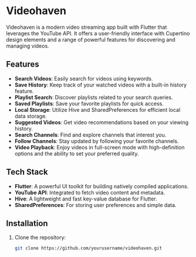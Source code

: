 # Videohaven

Videohaven is a modern video streaming app built with Flutter that leverages the YouTube API. It offers a user-friendly interface with Cupertino design elements and a range of powerful features for discovering and managing videos.

## Features

- **Search Videos**: Easily search for videos using keywords.
- **Save History**: Keep track of your watched videos with a built-in history feature.
- **Playlist Search**: Discover playlists related to your search queries.
- **Saved Playlists**: Save your favorite playlists for quick access.
- **Local Storage**: Utilize Hive and SharedPreferences for efficient local data storage.
- **Suggested Videos**: Get video recommendations based on your viewing history.
- **Search Channels**: Find and explore channels that interest you.
- **Follow Channels**: Stay updated by following your favorite channels.
- **Video Playback**: Enjoy videos in full-screen mode with high-definition options and the ability to set your preferred quality.

## Tech Stack

- **Flutter**: A powerful UI toolkit for building natively compiled applications.
- **YouTube API**: Integrated to fetch video content and metadata.
- **Hive**: A lightweight and fast key-value database for Flutter.
- **SharedPreferences**: For storing user preferences and simple data.

## Installation

1. Clone the repository:
   ```bash
   git clone https://github.com/yourusername/videohaven.git
